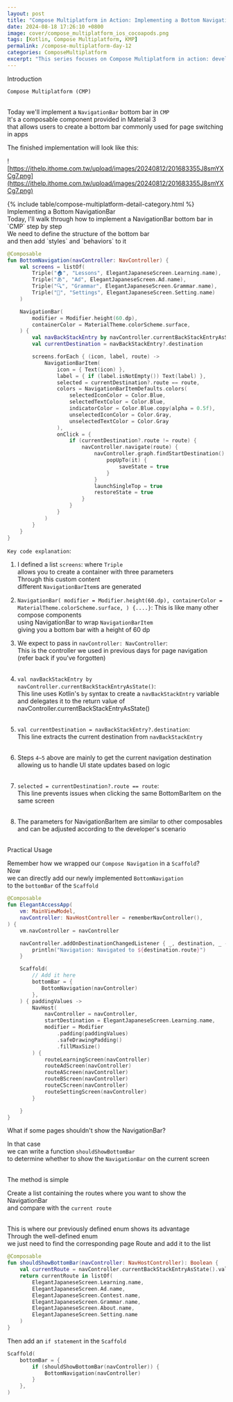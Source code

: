 ```yaml
---
layout: post
title: "Compose Multiplatform in Action: Implementing a Bottom Navigation Bar in CMP"
date: 2024-08-18 17:26:10 +0800
image: cover/compose_multiplatform_ios_cocoapods.png
tags: [Kotlin, Compose Multiplatform, KMP]
permalink: /compose-multiplatform-day-12
categories: ComposeMultiplatform
excerpt: "This series focuses on Compose Multiplatform in action: developing cross-platform apps from scratch using Kotlin. This post will specifically focus on developing cross-platform apps for Android and iOS, and in the final days, I'll discuss my research findings and insights."
---
```


<div class="c-border-main-title-2">Introduction</div>

`Compose Multiplatform (CMP)`<br><br>

Today we'll implement a `NavigationBar` bottom bar in `CMP`<br>
It's a composable component provided in Material 3<br>
that allows users to create a bottom bar commonly used for page switching in apps<br>

The finished implementation will look like this:<br>

![https://ithelp.ithome.com.tw/upload/images/20240812/201683355J8smYXCg7.png](https://ithelp.ithome.com.tw/upload/images/20240812/201683355J8smYXCg7.png)

<div id="category">
    {% include table/compose-multiplatform-detail-category.html %}
</div>

<div class="c-border-main-title-2">Implementing a Bottom NavigationBar</div>
Today, I'll walk through how to implement a NavigationBar bottom bar in `CMP` step by step<br>
We need to define the structure of the bottom bar<br>
and then add `styles` and `behaviors` to it<br>

```kotlin
@Composable
fun BottomNavigation(navController: NavController) {
    val screens = listOf(
        Triple("🏠", "Lessons", ElegantJapaneseScreen.Learning.name),
        Triple("あ", "Ad", ElegantJapaneseScreen.Ad.name),
        Triple("🔍", "Grammar", ElegantJapaneseScreen.Grammar.name),
        Triple("👤", "Settings", ElegantJapaneseScreen.Setting.name)
    )

    NavigationBar(
        modifier = Modifier.height(60.dp),
        containerColor = MaterialTheme.colorScheme.surface,
    ) {
        val navBackStackEntry by navController.currentBackStackEntryAsState()
        val currentDestination = navBackStackEntry?.destination

        screens.forEach { (icon, label, route) ->
            NavigationBarItem(
                icon = { Text(icon) },
                label = { if (label.isNotEmpty()) Text(label) },
                selected = currentDestination?.route == route,
                colors = NavigationBarItemDefaults.colors(
                    selectedIconColor = Color.Blue,
                    selectedTextColor = Color.Blue,
                    indicatorColor = Color.Blue.copy(alpha = 0.5f),
                    unselectedIconColor = Color.Gray,
                    unselectedTextColor = Color.Gray
                ),
                onClick = {
                    if (currentDestination?.route != route) {
                        navController.navigate(route) {
                            navController.graph.findStartDestination().route?.let {
                                popUpTo(it) {
                                    saveState = true
                                }
                            }
                            launchSingleTop = true
                            restoreState = true
                        }
                    }
                }
            )
        }
    }
}
```

`Key code explanation`:<br>
1. I defined a list `screens`: where `Triple`<br>
   allows you to create a container with three parameters<br>
   Through this custom content<br>
   different `NavigationBarItem`s are generated<br>
2. `NavigationBar(
   modifier = Modifier.height(60.dp),
   containerColor = MaterialTheme.colorScheme.surface,
   ) {....}`:
   This is like many other compose components<br>
   using NavigationBar to wrap `NavigationBarItem`<br>
   giving you a bottom bar with a height of 60 dp<br>

3. We expect to pass in `navController: NavController`:<br>
   This is the controller we used in previous days for page navigation<br>
   (refer back if you've forgotten)<br><br>

4. `val navBackStackEntry by navController.currentBackStackEntryAsState()`:<br>
   This line uses Kotlin's `by` syntax to create a `navBackStackEntry` variable<br>
   and delegates it to the return value of navController.currentBackStackEntryAsState()<br><br>

5. `val currentDestination = navBackStackEntry?.destination`:<br>
   This line extracts the current destination from `navBackStackEntry`<br><br>

6. Steps `4~5` above are mainly to get the current navigation destination<br>
   allowing us to handle UI state updates based on logic<br><br>

7. `selected = currentDestination?.route == route`:<br>
   This line prevents issues when clicking the same BottomBarItem on the same screen<br><br>

8. The parameters for NavigationBarItem are similar to other composables<br>
   and can be adjusted according to the developer's scenario<br><br>

<div class="c-border-content-title-1">Practical Usage</div>

Remember how we wrapped our `Compose Navigation` in a `Scaffold`?<br>
Now<br>
we can directly add our newly implemented `BottomNavigation`<br>
to the `bottomBar` of the `Scaffold`<br>

```kotlin
@Composable
fun ElegantAccessApp(
    vm: MainViewModel,
    navController: NavHostController = rememberNavController(),
) {
    vm.navController = navController

    navController.addOnDestinationChangedListener { _, destination, _ ->
        println("Navigation: Navigated to ${destination.route}")
    }

    Scaffold(
        // Add it here
        bottomBar = {
           BottomNavigation(navController)
        },
    ) { paddingValues ->
        NavHost(
            navController = navController,
            startDestination = ElegantJapaneseScreen.Learning.name,
            modifier = Modifier
                .padding(paddingValues)
                .safeDrawingPadding()
                .fillMaxSize()
        ) {
            routeLearningScreen(navController)
            routeAdScreen(navController)
            routeAScreen(navController)
            routeBScreen(navController)
            routeCScreen(navController)
            routeSettingScreen(navController)
        }

    }
}
```

<div class="c-border-content-title-1">What if some pages shouldn't show the NavigationBar?</div>

In that case<br>
we can write a function `shouldShowBottomBar`<br>
to determine whether to show the `NavigationBar` on the current screen<br><br>

The method is simple<br>

Create a list containing the routes where you want to show the NavigationBar<br>
and compare with the `current route`<br><br>

This is where our previously defined enum shows its advantage<br>
Through the well-defined enum<br>
we just need to find the corresponding page Route and add it to the list<br>

```kotlin
@Composable
fun shouldShowBottomBar(navController: NavHostController): Boolean {
    val currentRoute = navController.currentBackStackEntryAsState().value?.destination?.route
    return currentRoute in listOf(
        ElegantJapaneseScreen.Learning.name,
        ElegantJapaneseScreen.Ad.name,
        ElegantJapaneseScreen.Contest.name,
        ElegantJapaneseScreen.Grammar.name,
        ElegantJapaneseScreen.About.name,
        ElegantJapaneseScreen.Setting.name
    )
}
```

Then add an `if statement` in the `Scaffold`<br>

```kotlin
Scaffold(
    bottomBar = {
        if (shouldShowBottomBar(navController)) {
            BottomNavigation(navController)
        }
    },
)
``` 